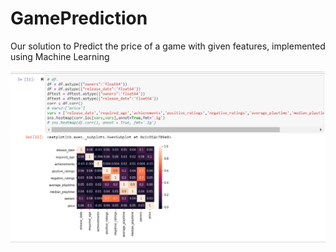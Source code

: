 # GamePrediction
Our solution to Predict the price of a game with given features, implemented using Machine Learning

![Correlation Matrix](https://github.com/purvag15/GamePrediction/blob/main/Correlation%20matrix.png?raw=true)
